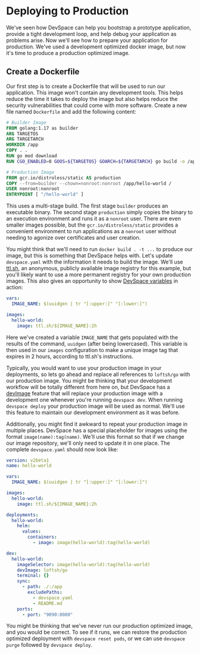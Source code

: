 # Deploying to Production
We've seen how DevSpace can help you bootstrap a prototype application, provide a tight development loop, and help debug your application as problems arise. Now we'll see how to prepare your application for production. We've used a development optimized docker image, but now it's time to produce a production optimized image.

## Create a Dockerfile
Our first step is to create a Dockerfile that will be used to run our application. This image won't contain any development tools. This helps reduce the time it takes to deploy the image but also helps reduce the security vulnerabilities that could come with more software. Create a new file named `Dockerfile` and add the following content:

```Dockerfile
# Builder Image
FROM golang:1.17 as builder
ARG TARGETOS
ARG TARGETARCH
WORKDIR /app
COPY . .
RUN go mod download
RUN CGO_ENABLED=0 GOOS=${TARGETOS} GOARCH=${TARGETARCH} go build -o /app/hello-world

# Production Image
FROM gcr.io/distroless/static AS production
COPY --from=builder --chown=nonroot:nonroot /app/hello-world /
USER nonroot:nonroot
ENTRYPOINT [ "/hello-world" ]
```

This uses a multi-stage build. The first stage `builder` produces an executable binary. The second stage `production` simply copies the binary to an execution environment and runs it as a `nonroot` user. There are even smaller images possible, but the `gcr.io/distroless/static` provides a convenient environment to run applications as a `nonroot` user without needing to agonize over certificates and user creation.

You might think that we'll need to run `docker build . -t ...` to produce our image, but this is something that DevSpace helps with. Let's update `devspace.yaml` with the information it needs to build the image. We'll use [ttl.sh](https://ttl.sh/), an anonymous, publicly available image registry for this example, but you'll likely want to use a more permanent registry for your own production images. This also gives an opportunity to show [DevSpace variables](https://www.devspace.sh/docs/configuration/variables) in action:

```yaml
vars:
  IMAGE_NAME: $(uuidgen | tr "[:upper:]" "[:lower:]")

images:
  hello-world:
    image: ttl.sh/${IMAGE_NAME}:2h
```

Here we've created a variable `IMAGE_NAME` that gets populated with the results of the command, `uuidgen` (after being lowercased). This variable is then used in our `images` configuration to make a unique image tag that expires in 2 hours, according to ttl.sh's instructions.

Typically, you would want to use your production image in your deployments, so lets go ahead and replace all references to `loftsh/go` with our production image. You might be thinking that your development workflow will be totally different from here on, but DevSpace has a [devImage](https://www.devspace.sh/docs/configuration/dev/modifications/dev-image) feature that will replace your production image with a development one whenever you're running `devspace dev`. When running `devspace deploy` your production image will be used as normal. We'll use this feature to maintain our development environment as it was before.

Additionally, you might find it awkward to repeat your production image in multiple places. DevSpace has a special placeholder for images using the format `image(name):tag(name)`. We'll use this format so that if we change our image repository, we'll only need to update it in one place. The complete `devspace.yaml` should now look like:

```yaml
version: v2beta1
name: hello-world

vars:
  IMAGE_NAME: $(uuidgen | tr "[:upper:]" "[:lower:]")

images:
  hello-world:
    image: ttl.sh/${IMAGE_NAME}:2h

deployments:
  hello-world:
    helm:
      values:
        containers:
          - image: image(hello-world):tag(hello-world)

dev:
  hello-world:
    imageSelector: image(hello-world):tag(hello-world)
    devImage: loftsh/go
    terminal: {}
    sync:
      - path: ./:/app
        excludePaths:
          - devspace.yaml
          - README.md
    ports:
      - port: "9090:8080"
```

You might be thinking that we've never run our production optimized image, and you would be correct. To see if it runs, we can restore the production optimized deployment with `devspace reset pods`, or we can use `devspace purge` followed by `devspace deploy`.